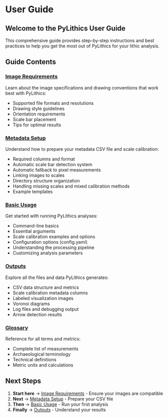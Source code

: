 # User Guide

## Welcome to the PyLithics User Guide

This comprehensive guide provides step-by-step instructions and best practices to help you get the most out of PyLithics for your lithic analysis.

## Guide Contents

### [Image Requirements](image-requirements.md)
Learn about the image specifications and drawing conventions that work best with PyLithics:

- Supported file formats and resolutions
- Drawing style guidelines
- Orientation requirements
- Scale bar placement
- Tips for optimal results

### [Metadata Setup](metadata-setup.md)
Understand how to prepare your metadata CSV file and scale calibration:

- Required columns and format
- Automatic scale bar detection system
- Automatic fallback to pixel measurements
- Linking images to scales
- Directory structure organization
- Handling missing scales and mixed calibration methods
- Example templates

### [Basic Usage](basic-usage.md)
Get started with running PyLithics analyses:

- Command-line basics
- Essential arguments
- Scale calibration examples and options
- Configuration options (config.yaml)
- Understanding the processing pipeline
- Customizing analysis parameters

### [Outputs](outputs.md)
Explore all the files and data PyLithics generates:

- CSV data structure and metrics
- Scale calibration metadata columns
- Labeled visualization images
- Voronoi diagrams
- Log files and debugging output
- Arrow detection results



### [Glossary](glossary.md)
Reference for all terms and metrics:

- Complete list of measurements
- Archaeological terminology
- Technical definitions
- Metric units and calculations

## Next Steps

1. **Start here** → [Image Requirements](image-requirements.md) - Ensure your images are compatible
2. **Next** → [Metadata Setup](metadata-setup.md) - Prepare your CSV file
3. **Then** → [Basic Usage](basic-usage.md) - Run your first analysis
4. **Finally** → [Outputs](outputs.md) - Understand your results
